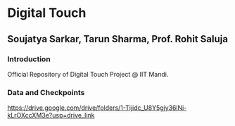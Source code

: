 # Digital Touch
## Soujatya Sarkar, Tarun Sharma, Prof. Rohit Saluja


### Introduction
Official Repository of Digital Touch Project @ IIT Mandi.

### Data and Checkpoints
https://drive.google.com/drive/folders/1-Tijidc_U8Y5gjy36lNi-kLrOXccXM3e?usp=drive_link
